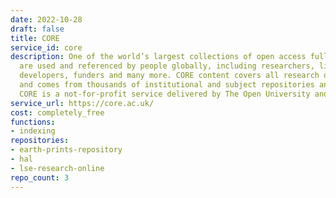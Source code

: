 ```yaml
---
date: 2022-10-28
draft: false
title: CORE
service_id: core
description: One of the world’s largest collections of open access full texts, which
  are used and referenced by people globally, including researchers, libraries, software
  developers, funders and many more. CORE content covers all research disciplines
  and comes from thousands of institutional and subject repositories and journals.
  CORE is a not-for-profit service delivered by The Open University and Jisc.
service_url: https://core.ac.uk/
cost: completely_free
functions:
- indexing
repositories:
- earth-prints-repository
- hal
- lse-research-online
repo_count: 3
---
```



